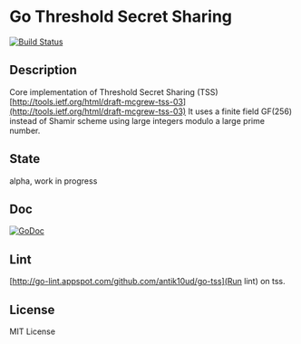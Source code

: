 Go Threshold Secret Sharing
===

[![Build Status](https://travis-ci.org/antik10ud/go-tss.svg?branch=master)](https://travis-ci.org/antik10ud/go-tss)

## Description
Core implementation of Threshold Secret Sharing (TSS) [http://tools.ietf.org/html/draft-mcgrew-tss-03](http://tools.ietf.org/html/draft-mcgrew-tss-03)
  It uses a finite field GF(256) instead of Shamir scheme using large integers modulo a large prime number. 
	
## State
alpha, work in progress

## Doc
[![GoDoc](https://godoc.org/github.com/antik10ud/go-tss?status.svg)](https://godoc.org/github.com/antik10ud/go-tss)

## Lint
[http://go-lint.appspot.com/github.com/antik10ud/go-tss](Run lint) on tss.

## License
MIT License
